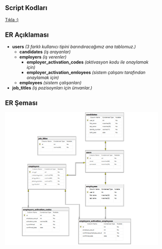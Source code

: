 ## Script Kodları
<a href="scripts.sql">Tıkla :)</a>

## ER Açıklaması 
- <b>users</b> <i>(3 farklı kullanıcı tipini barındıracağımız ana tablomuz.)</i>
  - <b>candidates</b> <i>(iş arayanlar)</i>
  - <b>employers</b> <i>(iş verenler)</i>
    - <b>employer_activation_codes</b> <i>(aktivasyon kodu ile onaylamak için)</i>
    - <b>employer_activation_emloyees</b> <i>(sistem çalışanı tarafından onaylamak için)</i>
  - <b>employees</b> <i>(sistem çalışanları)</i>
- <b>job_titles</b> <i>(iş pozisoynları için ünvanlar.)</i>

## ER Şeması
<img src="ER Diagram.3.png">
 

